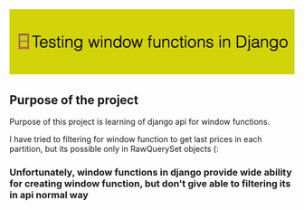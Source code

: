 <div align="center">
    <img src="images/logo.png">
</div>

## Purpose of the project

Purpose of this project is learning of django api for window functions.

I have tried to filtering for window function to get last prices in each partition, but its possible only in RawQuerySet objects (:


### Unfortunately, window functions in django provide wide ability for creating window function, but don't give able to filtering  its in api normal way
